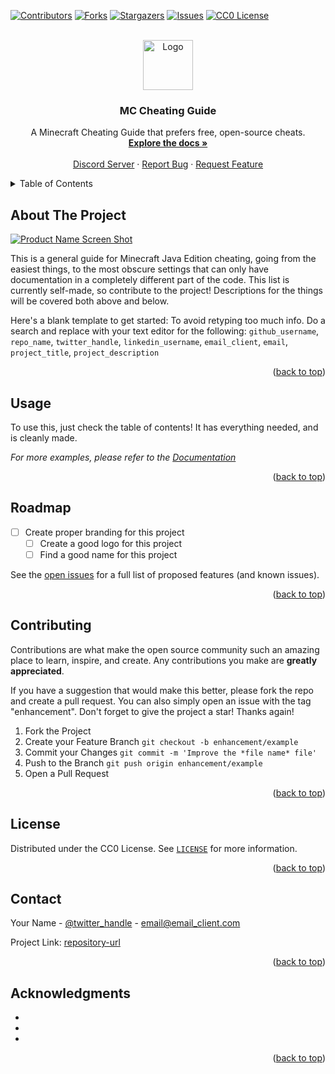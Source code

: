 <!-- Improved compatibility of back to top link: See: https://github.com/othneildrew/Best-README-Template/pull/73 -->
<a name="readme-top"></a>
<!--
*** Thanks for checking out the Best-README-Template. If you have a suggestion
*** that would make this better, please fork the repo and create a pull request
*** or simply open an issue with the tag "enhancement".
*** Don't forget to give the project a star!
*** Thanks again! Now go create something AMAZING! :D
-->



<!-- PROJECT SHIELDS -->
<!--
*** I'm using markdown "reference style" links for readability.
*** Reference links are enclosed in brackets [ ] instead of parentheses ( ).
*** See the bottom of this document for the declaration of the reference variables
*** for contributors-url, forks-url, etc. This is an optional, concise syntax you may use.
*** https://www.markdownguide.org/basic-syntax/#reference-style-links
-->
[![Contributors][contributors-shield]][contributors-url]
[![Forks][forks-shield]][forks-url]
[![Stargazers][stars-shield]][stars-url]
[![Issues][issues-shield]][issues-url]
[![CC0 License][license-shield]][license-url]



<!-- PROJECT LOGO -->
<br />
<div align="center">
  <a href="https://github.com/gabrielvicenteYT/placeholdermcforafullguide">
    <img src="images/logo.png" alt="Logo" width="80" height="80">
  </a>

<h3 align="center">MC Cheating Guide</h3>

  <p align="center">
    A Minecraft Cheating Guide that prefers free, open-source cheats.
    <br />
    <a href="https://github.com/github_username/repo_name"><strong>Explore the docs »</strong></a>
    <br />
    <br />
    <a href="https://discord.gg/sYWWJqRzM4">Discord Server</a>
    ·
    <a href="https://github.com/gabrielvicenteYT/placeholdermcforafullguide/issues">Report Bug</a>
    ·
    <a href="https://github.com/gabrielvicenteYT/placeholdermcforafullguide/issues">Request Feature</a>
  </p>
</div>



<!-- TABLE OF CONTENTS -->
<details>
  <summary>Table of Contents</summary>
  <ul>
    <li>
      <a href="#about-the-project">Docs</a>
      <ul>
        <li><a href="#built-with">Server Lists</a></li>
          <ul>
            <li><a href="#built-with">Anti-Cheat Test Servers</a></li>
            <li><a href="#built-with">Anti-Crash Test Servers</a></li>
          </ul>
      </ul>
    </li>
    <ul>
      <a href="docs/hacked_clients">Hacked Clients</a>
      <ul>
        <li><a href="docs/hacked_clients/liquidbounce/LIQUIDBOUNCE.md">LiquidBounce</a></li>
          <ul>
              <li><a href="docs/hacked_clients/liquidbounce/nextgen">Nextgen</a></li>
              <li><a href="docs/hacked_clients/liquidbounce/legacy">Legacy</a></li>
                <ul>
                  <li><a href="docs/hacked_clients/liquidbounce/legacy/value_explanations">Value Explanations</a></li>
                    <ul>
                      <li><a href="docs/hacked_clients/liquidbounce/legacy/value_explanations/combat">Combat</li>
                        <ul>
                          <li><a href="docs/hacked_clients/liquidbounce/legacy/value_explanations/combat/KILLAURA.md">KillAura</li>
                          </a>
                        </ul>
                      </a>
                      <li><a href="docs/hacked_clients/liquidbounce/legacy/value_explanations/exploit">Exploit</li>
                      <li><a href="docs/hacked_clients/liquidbounce/legacy/value_explanations/fun">Fun</li>
                      <li><a href="docs/hacked_clients/liquidbounce/legacy/value_explanations/misc">Misc</li>
                      <li><a href="docs/hacked_clients/liquidbounce/legacy/value_explanations/movement">Movement</li>
                      <li><a href="docs/hacked_clients/liquidbounce/legacy/value_explanations/player">Player</li>
                      <li><a href="docs/hacked_clients/liquidbounce/legacy/value_explanations/render">Render</li>
                      <li><a href="docs/hacked_clients/liquidbounce/legacy/value_explanations/world">world</li>
                      </a>
                    </ul>
                </ul>
          </ul>
      </ul>
    </li>
    <li><a href="#usage">Usage</a></li>
    <li><a href="#roadmap">Roadmap</a></li>
    <li><a href="#contributing">Contributing</a></li>
    <li><a href="#license">License</a></li>
    <li><a href="#contact">Contact</a></li>
    <li><a href="#acknowledgments">Acknowledgments</a></li>
  </ol>
</details>



<!-- ABOUT THE PROJECT -->
## About The Project

[![Product Name Screen Shot][product-screenshot]](https://example.com)

This is a general guide for Minecraft Java Edition cheating, going from the easiest things, to the most obscure settings that can only have documentation in a completely different part of the code. This list is currently self-made, so contribute to the project! Descriptions for the things will be covered both above and below.

Here's a blank template to get started: To avoid retyping too much info. Do a search and replace with your text editor for the following: `github_username`, `repo_name`, `twitter_handle`, `linkedin_username`, `email_client`, `email`, `project_title`, `project_description`

<p align="right">(<a href="#readme-top">back to top</a>)</p>



<!-- USAGE EXAMPLES -->
## Usage

To use this, just check the table of contents! It has everything needed, and is cleanly made.

_For more examples, please refer to the [Documentation](https://example.com)_

<p align="right">(<a href="#readme-top">back to top</a>)</p>



<!-- ROADMAP -->
## Roadmap

- [ ] Create proper branding for this project
    - [ ] Create a good logo for this project
    - [ ] Find a good name for this project

See the [open issues](https://github.com/github_username/repo_name/issues) for a full list of proposed features (and known issues).

<p align="right">(<a href="#readme-top">back to top</a>)</p>



<!-- CONTRIBUTING -->
## Contributing

Contributions are what make the open source community such an amazing place to learn, inspire, and create. Any contributions you make are **greatly appreciated**.

If you have a suggestion that would make this better, please fork the repo and create a pull request. You can also simply open an issue with the tag "enhancement".
Don't forget to give the project a star! Thanks again!

1. Fork the Project
2. Create your Feature Branch `git checkout -b enhancement/example`
3. Commit your Changes `git commit -m 'Improve the *file name* file'`
4. Push to the Branch `git push origin enhancement/example`
5. Open a Pull Request

<p align="right">(<a href="#readme-top">back to top</a>)</p>

<!-- LICENSE -->
## License

Distributed under the CC0 License. See <a href="LICENSE">`LICENSE`</a> for more information.

<p align="right">(<a href="#readme-top">back to top</a>)</p>

<!-- CONTACT -->
## Contact

Your Name - [@twitter_handle](https://twitter.com/twitter_handle) - email@email_client.com

Project Link: [repository-url][repository-url]

<p align="right">(<a href="#readme-top">back to top</a>)</p>



<!-- ACKNOWLEDGMENTS -->
## Acknowledgments

* []()
* []()
* []()

<p align="right">(<a href="#readme-top">back to top</a>)</p>



<!-- MARKDOWN LINKS & IMAGES -->
<!-- https://www.markdownguide.org/basic-syntax/#reference-style-links -->
[repository-url]: https://github.com/gabrielvicenteYT/placeholdermcforafullguide
[contributors-shield]: https://img.shields.io/github/contributors/github_username/repo_name.svg?style=flat
[contributors-url]: https://github.com/github_username/repo_name/graphs/contributors
[forks-shield]: https://img.shields.io/github/forks/gabrielvicenteYT/placeholdermcforafullguide.svg?style=flat
[forks-url]: https://github.com/gabrielvicenteYT/placeholdermcforafullguide/network/members
[stars-shield]: https://img.shields.io/github/stars/gabrielvicenteYT/placeholdermcforafullguide.svg?style=flat
[stars-url]: https://github.com/gabrielvicenteYT/placeholdermcforafullguide/stargazers
[issues-shield]: https://img.shields.io/github/issues/gabrielvicenteYT/placeholdermcforafullguide.svg?style=flat
[issues-url]: https://github.com/gabrielvicenteYT/placeholdermcforafullguide/issues
[license-shield]: https://img.shields.io/github/license/gabrielvicenteYT/placeholdermcforafullguide.svg?style=flat
[license-url]: https://github.com/gabrielvicenteYT/placeholdermcforafullguide/blob/master/LICENSE.txt
[product-screenshot]: images/screenshot.png

